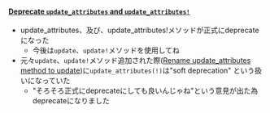 #### [Deprecate `update_attributes` and `update_attributes!`](https://github.com/rails/rails/pull/31998)

* update_attributes、及び、update_attributes!メソッドが正式にdeprecateになった
  * 今後は`update`、`update!`メソッドを使用してね
* 元々`update`、`update!`メソッド追加された際([Rename update_attributes method to update](https://github.com/rails/rails/pull/8705))に`update_attributes(!)`は"soft deprecation" という扱いになっていた
  * "そろそろ正式にdeprecateにしても良いんじゃね"という意見が出た為deprecateになりました
